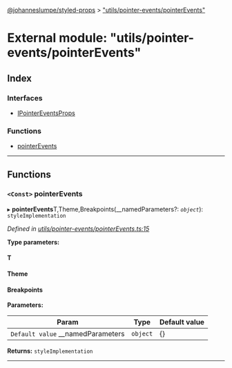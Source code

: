 [@johanneslumpe/styled-props](../README.md) > ["utils/pointer-events/pointerEvents"](../modules/_utils_pointer_events_pointerevents_.md)

# External module: "utils/pointer-events/pointerEvents"

## Index

### Interfaces

* [IPointerEventsProps](../interfaces/_utils_pointer_events_pointerevents_.ipointereventsprops.md)

### Functions

* [pointerEvents](_utils_pointer_events_pointerevents_.md#pointerevents)

---

## Functions

<a id="pointerevents"></a>

### `<Const>` pointerEvents

▸ **pointerEvents**T,Theme,Breakpoints(__namedParameters?: *`object`*): `styleImplementation`

*Defined in [utils/pointer-events/pointerEvents.ts:15](https://github.com/johanneslumpe/styled-props/blob/3abf398/src/utils/pointer-events/pointerEvents.ts#L15)*

**Type parameters:**

#### T 
#### Theme 
#### Breakpoints 
**Parameters:**

| Param | Type | Default value |
| ------ | ------ | ------ |
| `Default value` __namedParameters | `object` |  {} |

**Returns:** `styleImplementation`

___


